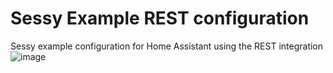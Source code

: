 # Sessy Example REST configuration
Sessy example configuration for Home Assistant using the REST integration
![image](https://user-images.githubusercontent.com/17709721/218175192-d9a47544-e45f-4328-aedd-c7ffe7ccc7b9.png)
